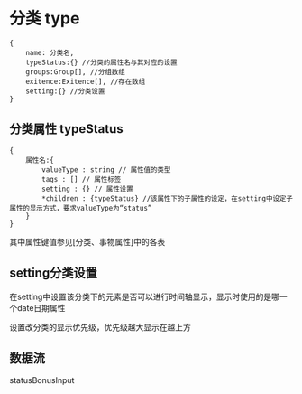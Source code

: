 # 分类 type

~~~
{
	name: 分类名,
	typeStatus:{} //分类的属性名与其对应的设置
	groups:Group[], //分组数组
	exitence:Exitence[], //存在数组 
	setting:{} //分类设置
}
~~~

## 分类属性 typeStatus

~~~
{
	属性名:{
		valueType : string // 属性值的类型
		tags : [] // 属性标签
		setting : {} // 属性设置
		*children : {typeStatus} //该属性下的子属性的设定，在setting中设定子属性的显示方式，要求valueType为“status”
	}
}
~~~

其中属性键值参见[分类、事物属性]中的各表

## setting分类设置

在setting中设置该分类下的元素是否可以进行时间轴显示，显示时使用的是哪一个date日期属性

设置改分类的显示优先级，优先级越大显示在越上方

## 数据流

statusBonusInput
